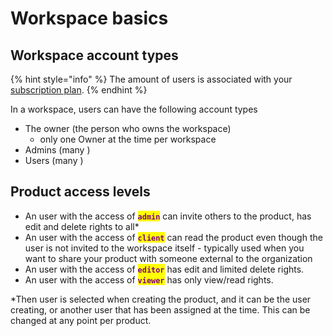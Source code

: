 # Workspace basics

## Workspace account types

{% hint style="info" %}
The amount of users is associated with your [subscription plan](../../manage-billing-payments-and-plans/plans-and-subscriptions.md).&#x20;
{% endhint %}

In a workspace, users can have the following account types

* The owner (the person who owns the workspace)
  * only one Owner at the time per workspace
* Admins (many )
* Users (many )

## Product access levels

* An user with the access of <mark style="color:purple;">**`admin`**</mark> can invite others to the product, has edit and delete rights to all\*
* An user with the access of <mark style="color:purple;">**`client`**</mark> can read the product even though the user is not invited to the workspace itself - typically used when you want to share your product with someone external to the organization&#x20;
* An user with the access of <mark style="color:purple;">**`editor`**</mark> has edit and limited delete rights.
* An user with the access of <mark style="color:purple;">**`viewer`**</mark> has only view/read rights.

\*Then user is selected when creating the product, and it can be the user creating, or another user that has been assigned at the time. This can be changed at any point per product.

